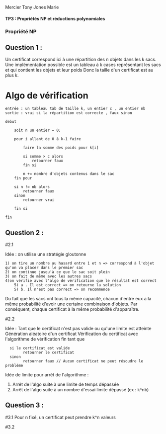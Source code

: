 Mercier Tony
Jones Marie

#### TP3 : Propriétés NP et réductions polynomiales

### Propriété NP

## Question 1 :

Un certificat correspond ici à une répartition des n objets dans les k sacs.
Une implémentation possible est un tableau à k cases représentant les sacs et qui contient les objets et leur poids
Donc la taille d'un certificat est au plus k.

# Algo de vérification

    entrée : un tableau tab de taille k, un entier c , un entier nb
    sortie : vrai si la répartition est correcte , faux sinon

    debut

        soit n un entier = 0;

        pour i allant de 0 à k-1 faire

            faire la somme des poids pour k[i]

            si somme > c alors
                retourner faux
            fin si

            n += nombre d'objets contenus dans le sac
        fin pour

        si n != nb alors
            retourner faux
        sinon
            retourner vrai

        fin si

    fin


## Question 2 :

#2.1

Idée :
    on utilise une stratégie gloutonne

    1) on tire un nombre au hasard entre 1 et n => correspond à l'objet qu'on va placer dans le premier sac
    2) on continue jusqu'à ce que le sac soit plein
    3) on fait de même avec les autres sacs
    4)on vérifie avec l'algo de vérification que le résultat est correct
        5) a . Il est correct => on retourne la solution
        5) b. Il n'est pas correct => on recommence

Du fait que les sacs ont tous la même capacité, chacun d'entre eux a la même probabilité d'avoir une certaine combinaison d'objets. Par conséquent, chaque certificat à la même probabilité d'apparaître.

#2.2

Idée :
      Tant que le certificat n'est pas valide ou qu'une limite est atteinte
            Génération aléatoire d'un certificat
            Vérification du certificat avec l'algorithme de vérification
      fin tant que

      si le certificat est valide
            retourner le certificat
      sinon
            retourner faux // Aucun certificat ne peut résoudre le problème


Idée de limite pour arrêt de l'algorithme :
  1) Arrêt de l'algo suite à une limite de temps dépassée
  2) Arrêt de l'algo suite à un nombre d'essai limite dépassé (ex : k^nb)


## Question 3 :

#3.1
Pour n fixé, un certificat peut prendre k^n valeurs

#3.2
